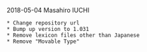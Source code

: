 2018-05-04  Masahiro IUCHI

    * Change repository url
    * Bump up version to 1.031
    * Remove lexicon files other than Japanese
    * Remove "Movable Type"

